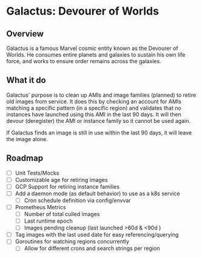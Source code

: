 # Galactus: Devourer of Worlds

## Overview

Galactus is a famous Marvel cosmic entity known as the Devourer of Worlds. He consumes entire planets and galaxies to sustain his own life force, and works to ensure order remains across the galaxies.

## What it do

Galactus' purpose is to clean up AMIs and image families (planned) to retire old images from service. It does this by checking an account for AMIs matching a specific pattern (in a specific region) and validates that no instances have launched using this AMI in the last 90 days. It will then devour (deregister) the AMI or instance family so it cannot be used again.

If Galactus finds an image is still in use within the last 90 days, it will leave the image alone.

## Roadmap

- [ ] Unit Tests/Mocks
- [ ] Customizable age for retiring images
- [ ] GCP Support for retiring instance families
- [ ] Add a daemon mode (as default behavior) to use as a k8s service
  - [ ] Cron schedule definition via config/envvar
- [ ] Prometheus Metrics
  - [ ] Number of total culled images
  - [ ] Last runtime epoch
  - [ ] Images pending cleanup (last launched >60d & <90d )
- [ ] Tag images with the last used date for easy referencing/querying
- [ ] Goroutines for watching regions concurrently
  - [ ] Allow for different crons and search strings per region
